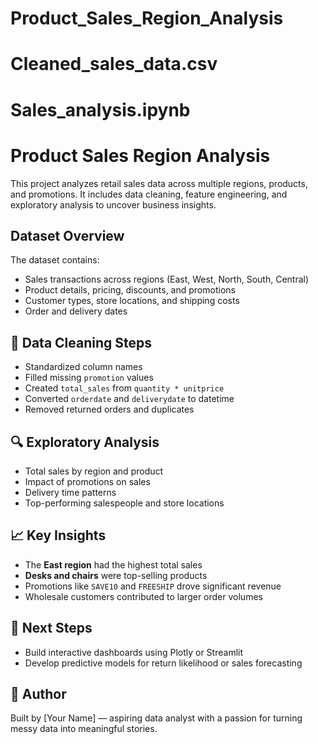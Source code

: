 # Product_Sales_Region_Analysis

# Cleaned_sales_data.csv

# Sales_analysis.ipynb

#  Product Sales Region Analysis

This project analyzes retail sales data across multiple regions, products, and promotions. It includes data cleaning, feature engineering, and exploratory analysis to uncover business insights.

##  Dataset Overview

The dataset contains:
- Sales transactions across regions (East, West, North, South, Central)
- Product details, pricing, discounts, and promotions
- Customer types, store locations, and shipping costs
- Order and delivery dates

## 🧼 Data Cleaning Steps

- Standardized column names
- Filled missing `promotion` values
- Created `total_sales` from `quantity * unitprice`
- Converted `orderdate` and `deliverydate` to datetime
- Removed returned orders and duplicates

## 🔍 Exploratory Analysis

- Total sales by region and product
- Impact of promotions on sales
- Delivery time patterns
- Top-performing salespeople and store locations

## 📈 Key Insights

- The **East region** had the highest total sales
- **Desks and chairs** were top-selling products
- Promotions like `SAVE10` and `FREESHIP` drove significant revenue
- Wholesale customers contributed to larger order volumes

## 🚀 Next Steps

- Build interactive dashboards using Plotly or Streamlit
- Develop predictive models for return likelihood or sales forecasting

## 💼 Author

Built by [Your Name] — aspiring data analyst with a passion for turning messy data into meaningful stories.




